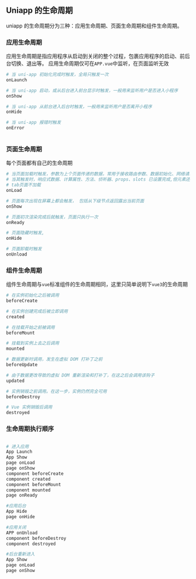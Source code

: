 ## Uniapp 的生命周期

uniapp 的生命周期分为三种：应用生命周期、页面生命周期和组件生命周期。

### 应用生命周期

应用生命周期是指应用程序从启动到关闭的整个过程，包裹应用程序的启动、前后台切换、退出等。
应用生命周期仅可在`APP.vue`中监听，在页面监听无效

```sh
# 当 uni-app 初始化完成时触发，全局只触发一次
onLaunch

# 当 uni-app 启动，或从后台进入前台显示时触发，一般用来监听用户是否进入小程序
onShow

# 当 uni-app 从前台进入后台时触发，一般用来监听用户是否离开小程序
onHide

# 当 uni-app 报错时触发
onError



```

### 页面生命周期

每个页面都有自己的生命周期

```sh
# 当页面加载时触发，参数为上个页面传递的数据，常用于接收路由参数、数据初始化、网络请求等操作
# 当其触发时，响应式数据、计算属性、方法、侦听器、props、slots 已设置完成,但元素还没开始渲染
# tab页面不加载
onLoad

# 页面每次出现在屏幕上都会触发， 包括从下级节点返回露出当前页面
onShow

# 页面初次渲染完成后就触发，页面只执行一次
onReady

# 页面隐藏时触发,
onHide

# 页面卸载时触发
onUnload

```

### 组件生命周期

组件生命周期与`vue`标准组件的生命周期相同，这里只简单说明下`vue3`的生命周期

```sh
# 在实例初始化之后被调用
beforeCreate

# 在实例创建完成后被立即调用
created

# 在挂载开始之前被调用
beforeMount

# 挂载到实例上去之后调用
mounted

# 数据更新时调用，发生在虚拟 DOM 打补丁之前
beforeUpdate

# 由于数据更改导致的虚拟 DOM 重新渲染和打补丁，在这之后会调用该钩子
updated

# 实例销毁之前调用。在这一步，实例仍然完全可用
beforeDestroy

# Vue 实例销毁后调用
destroyed

```

### 生命周期执行顺序

```sh

# 进入应用
App Launch
App Show
page onLoad
page onShow
component beforeCreate
component created
component beforeMount
component mounted
page onReady

#应用后台
App Hide
page onHide

#应用关闭
APP onUnload
component beforeDestroy
component destroyed

#后台重新进入
App Show
page onLoad
page onShow

```
